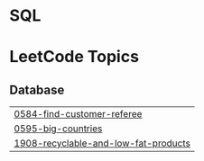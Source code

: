 # SQL
<!---LeetCode Topics Start-->
# LeetCode Topics
## Database
|  |
| ------- |
| [0584-find-customer-referee](https://github.com/anushkaa-ambuj/SQL/tree/master/0584-find-customer-referee) |
| [0595-big-countries](https://github.com/anushkaa-ambuj/SQL/tree/master/0595-big-countries) |
| [1908-recyclable-and-low-fat-products](https://github.com/anushkaa-ambuj/SQL/tree/master/1908-recyclable-and-low-fat-products) |
<!---LeetCode Topics End-->